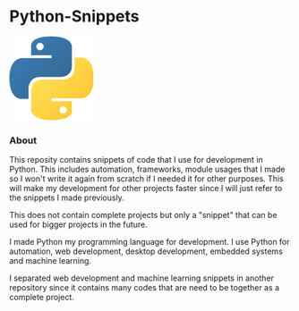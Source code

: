 # Python-Snippets

<img src="python_logo.png" width="150">

### About
This reposity contains snippets of code that I use for
development in Python. This includes automation, frameworks,
module usages that I made so I won't write it again from 
scratch if I needed it for other purposes. This will make
my development for other projects faster since I will just 
refer to the snippets I made previously. 

This does not contain complete projects but only a "snippet"
that can be used for bigger projects in the future.

I made Python my programming language for development. I use
Python for automation, web development, desktop development,
embedded systems and machine learning.

I separated web development and machine learning snippets
in another repository since it contains many codes that
are need to be together as a complete project.
